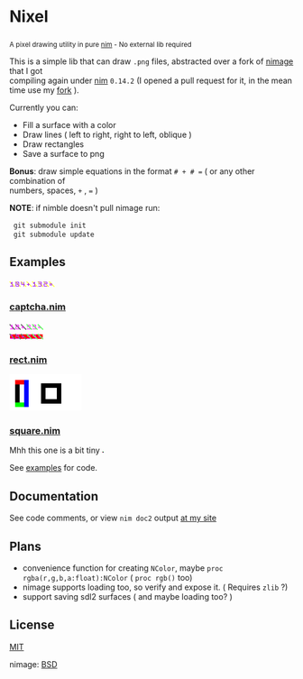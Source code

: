 Nixel
=====
<sub>A pixel drawing utility in pure [nim](http://nim-lang.org/) - No external lib required</sub>

This is a simple lib that can draw `.png` files, abstracted over a fork of [nimage](https://github.com/haldean/nimage) that I got  
compiling again under [nim](http://nim-lang.org/) `0.14.2` (I opened a pull request for it, in the mean time use my [fork](https://github.com/stisa/nimage/) ). 

Currently you can:
  - Fill a surface with a color
  - Draw lines ( left to right, right to left, oblique )
  - Draw rectangles
  - Save a surface to png

**Bonus**: draw simple equations in the format `# + # =` ( or any other combination of  
numbers, spaces, `+` , `=` )

**NOTE**: if nimble doesn't pull nimage run:

```
 git submodule init
 git submodule update
```

Examples
--------

![tet](testdraw.png)

### [captcha.nim](examples/captcha.nim)
![noborder](examples/captcha.png)  
![border](examples/captchaBorder.png)
### [rect.nim](examples/rect.nim)
![rect](examples/rect.png)
### [square.nim](examples/square.nim)
Mhh this one is a bit tiny ![square](examples/square.png)

See [examples](https://github.com/stisa/nixel/tree/master/examples) for code.

Documentation
-------------

See code comments, or view `nim doc2` output [at my site](http://stisa.space/nixel)

Plans
-----
- convenience function for creating `NColor`, maybe `proc rgba(r,g,b,a:float):NColor` ( `proc rgb()` too)
- nimage supports loading too, so verify and expose it. ( Requires `zlib` ?)
- support saving sdl2 surfaces ( and maybe loading too? )

License
-------

[MIT](https://github.com/stisa/nixel/LICENSE)

nimage: [BSD](https://github.com/haldean/nimage/blob/master/LICENSE)